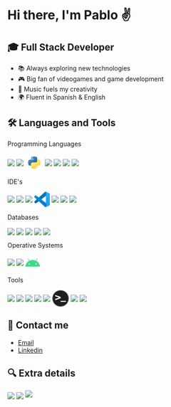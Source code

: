  Hi there, I'm Pablo ✌
=============
## 🎓 Full Stack Developer
- 📚 Always exploring new technologies
- 🎮 Big fan of videogames and game development
- 🎵 Music fuels my creativity
- 🌍 Fluent in Spanish & English


## 🛠 Languages and Tools 
<p>
    <p>
        Programming Languages
        <p>
            <img align="center" width="40px" src="https://cdn.iconscout.com/icon/free/png-512/java-43-569305.png"/> 
            <img align="center" width="30px" src="https://upload.wikimedia.org/wikipedia/commons/thumb/7/74/Kotlin_Icon.png/1200px-Kotlin_Icon.png"/> 
            <img align="center" width="40px" src="https://raw.githubusercontent.com/github/explore/80688e429a7d4ef2fca1e82350fe8e3517d3494d/topics/python/python.png"/>
            <img align="center" width="40px" src="https://icons.iconarchive.com/icons/cornmanthe3rd/plex/256/Other-html-5-icon.png"/>
            <img align="center" width="30px" src="https://logodix.com/logo/1111652.png"/>   
            <img align="center" width="30px" src="https://upload.wikimedia.org/wikipedia/commons/6/6a/JavaScript-logo.png"/>
            <img align="center" width="40px" src="https://upload.wikimedia.org/wikipedia/commons/thumb/2/27/PHP-logo.svg/2560px-PHP-logo.svg.png"/>
        </p>
    </p>
    <p>
        IDE's
        <p>
            <img align="center" width="35px" src="https://www.eclipse.org/downloads/images/committers.png"/>
            <img align="center" width="35px" src="https://upload.wikimedia.org/wikipedia/commons/thumb/c/c1/Android_Studio_icon_%282023%29.svg/2048px-Android_Studio_icon_%282023%29.svg.png"/>
            <img align="center" width="35px" src="https://upload.wikimedia.org/wikipedia/commons/thumb/5/59/Visual_Studio_Icon_2019.svg/125px-Visual_Studio_Icon_2019.svg.png"/>
            <img align="center" width="35px" src="https://raw.githubusercontent.com/github/explore/80688e429a7d4ef2fca1e82350fe8e3517d3494d/topics/visual-studio-code/visual-studio-code.png"/>
            <img align="center" width="35px" src="https://upload.wikimedia.org/wikipedia/commons/thumb/9/9c/IntelliJ_IDEA_Icon.svg/2048px-IntelliJ_IDEA_Icon.svg.png"/>
            <img align="center" width="35px" src="https://upload.wikimedia.org/wikipedia/commons/thumb/1/1d/PyCharm_Icon.svg/2048px-PyCharm_Icon.svg.png"/>
            <img align="center" width="40px" src="https://img.utdstc.com/icon/29f/b8c/29fb8ca7d51ee52cd1b89848d36bc2e2dcade52591409f9c8115752383f07360:200"/>
        </p>
    </p>
    <p>
        Databases
        <p>
            <img align="center" width="38px" src="https://www.shareicon.net/data/512x512/2016/08/01/640321_development_512x512.png"/>
            <img align="center" width="38px" src="https://upload.wikimedia.org/wikipedia/commons/thumb/9/97/Sqlite-square-icon.svg/256px-Sqlite-square-icon.svg.png"/>
            <img align="center" width="28px" src="https://ravendb.net/wp-content/uploads/2021/03/Group-8093.png"/>
            <img align="center" width="38px" src="https://img.icons8.com/color/50/000000/mongodb.png"/>
            <img align="center" width="38px" src="https://mariadb.com/wp-content/uploads/2019/11/mariadb-logo-vert_blue-transparent.png"/>
        </p>
    </p>
    <p>
        Operative Systems
        <p>
            <img align="center" width="33px" src="https://upload.wikimedia.org/wikipedia/commons/c/c7/Windows_logo_-_2012.png"/>
            <img align="center" width="33px" src="https://upload.wikimedia.org/wikipedia/commons/thumb/3/35/Tux.svg/1200px-Tux.svg.png"/>
            <img align="center" width="33px" src="https://raw.githubusercontent.com/github/explore/80688e429a7d4ef2fca1e82350fe8e3517d3494d/topics/android/android.png"/>
        </p>
    </p>
    <p>
        Tools
        <p>
            <img align="center" width="38px" src="https://upload.wikimedia.org/wikipedia/commons/d/d5/Virtualbox_logo.png"/>
            <img align="center" width="38px" src="https://cdn-icons-png.flaticon.com/512/25/25231.png"/>
            <img align="center" width="50px" src="https://cdn.iconscout.com/icon/free/png-256/git-1-226092.png"/>
            <img align="center" width="35px" src="https://cdn.worldvectorlogo.com/logos/xampp.svg"/>
            <img align="center" width="38px" src="https://www.bairesdev.com/wp-content/uploads/2020/07/hibernate-java-framework-logo-01.png"/>
            <img align="center" width="38px" src="https://raw.githubusercontent.com/github/explore/d92924b1d925bb134e308bd29c9de6c302ed3beb/topics/terminal/terminal.png"/>
            <img align="center" width="50px" src="https://sps-lab.org/post/2024_windows_bash/featured.png"/>
            <img align="center" width="38px" src="https://cdn2.unrealengine.com/ue-logotype-2023-vertical-white-1686x2048-bbfded26daa7.png"/>
        </p>
    </p>
</p>
  
## :speech_balloon: Contact me 

<!--- [Linkedin](https://www.linkedin.com/in/smunozli)-->
- [Email](mailto:pablomunozlillo@gmail.com?subject=[GitHub]%20New%20Contact)
- [Linkedin](https://www.linkedin.com/in/pablomunozlillo/)


## 🔍 Extra details
<img align="center" src="https://github-readme-stats.vercel.app/api?username=pableraas&hide=issues&show_icons=true" />
<img align="center" src="https://github-readme-stats.vercel.app/api/top-langs/?username=pableraas&layout=compact" />
<img src="https://visitor-badge.laobi.icu/badge?page_id=pableraas.pableraas" />
<!--<details>
  <!--<summary>:zap: Recent GitHub Activity</summary>-->
  <!--DELETE_START_SECTION:activity-->
  <!--DELETE_END_SECTION:activity-->
<!--</details>-->
<!--</br>-->
